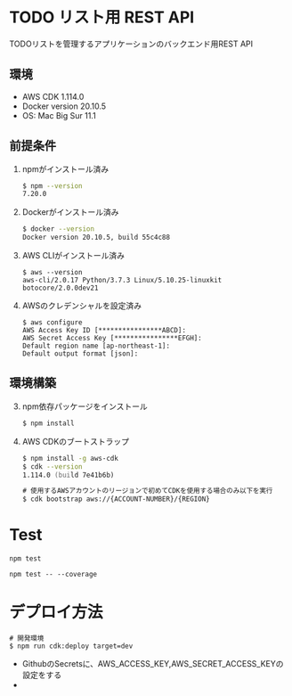 # TODO リスト用 REST API
TODOリストを管理するアプリケーションのバックエンド用REST API

## 環境
- AWS CDK 1.114.0 
- Docker version 20.10.5
- OS: Mac Big Sur 11.1

## 前提条件
1. npmがインストール済み
    ```zsh
    $ npm --version
    7.20.0
    ```
2. Dockerがインストール済み
    ```zsh
    $ docker --version
    Docker version 20.10.5, build 55c4c88
    ```
3. AWS CLIがインストール済み
    ```
    $ aws --version
    aws-cli/2.0.17 Python/3.7.3 Linux/5.10.25-linuxkit botocore/2.0.0dev21
    ```
4. AWSのクレデンシャルを設定済み
    ```
    $ aws configure
    AWS Access Key ID [****************ABCD]: 
    AWS Secret Access Key [****************EFGH]: 
    Default region name [ap-northeast-1]: 
    Default output format [json]: 
    ```
## 環境構築

3. npm依存パッケージをインストール
    ```zsh
    $ npm install
    ```

4. AWS CDKのブートストラップ
    ```zsh
    $ npm install -g aws-cdk
    $ cdk --version
    1.114.0 (build 7e41b6b)

    # 使用するAWSアカウントのリージョンで初めてCDKを使用する場合のみ以下を実行
    $ cdk bootstrap aws://{ACCOUNT-NUMBER}/{REGION}
    ```

# Test
```
npm test

npm test -- --coverage
```

# デプロイ方法
```
# 開発環境
$ npm run cdk:deploy target=dev
```

- GithubのSecretsに、AWS_ACCESS_KEY,AWS_SECRET_ACCESS_KEYの設定をする
- 
